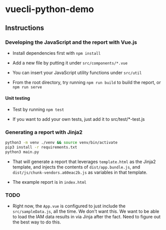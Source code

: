 # vuecli-python-demo

## Instructions

### Developing the JavaScript and the report with Vue.js

* Install dependencies first with `npm install`

* Add a new file by putting it under `src/components/*.vue`

* You can insert your JavaScript utility functions under `src/util`

* From the root directory, try running `npm run build` to build the report, or `npm run serve`

#### Unit testing

* Test by running `npm test`

* If you want to add your own tests, just add it to src/test/*-test.js

### Generating a report with Jinja2

```bash
python3 -m venv ./venv && source venv/bin/activate
pip3 install -r requirements.txt
python3 main.py
```

* That will generate a report that leverages `template.html` as the Jinja2 template, and injects the contents of `dist/app.bundle.js`, and `dist/js/chunk-vendors.a60eac2b.js` as variables in that template.

* The example report is in `index.html`


### TODO
* Right now, the `App.vue` is configured to just include the `src/sampleData.js`, all the time. We don't want this. We want to be able to load the IAM data results in via Jinja after the fact. Need to figure out the best way to do this.

